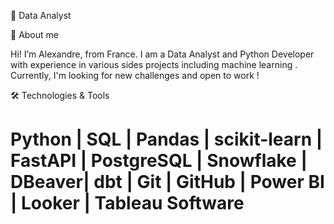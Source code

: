 
🧠 Data Analyst 

👋 About me

Hi! I’m Alexandre, from France. I am a Data Analyst and Python Developer with experience in various sides projects including machine learning . Currently, I'm looking for new challenges and open to work !

🛠️ Technologies & Tools

# Python | SQL | Pandas | scikit-learn | FastAPI | PostgreSQL | Snowflake | DBeaver| dbt | Git | GitHub | Power BI | Looker | Tableau Software

<!---
WildAlex37/WildAlex37 is a ✨ special ✨ repository because its `README.md` (this file) appears on your GitHub profile.
You can click the Preview link to take a look at your changes.
--->
